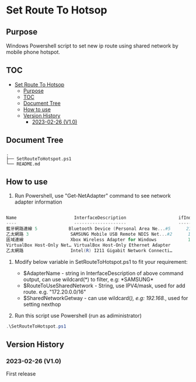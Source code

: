 # Set Route To Hotsop

## Purpose

Windows Powershell script to set new ip route using shared network by mobile phone hotspot.

## TOC

- [Set Route To Hotsop](#set-route-to-hotsop)
  - [Purpose](#purpose)
  - [TOC](#toc)
  - [Document Tree](#document-tree)
  - [How to use](#how-to-use)
  - [Version History](#version-history)
    - [2023-02-26 (V1.0)](#2023-02-26-v10)

## Document Tree

```text
.
├── SetRouteToHotspot.ps1
└── README.md
```

## How to use

1. Run Powershell, use "Get-NetAdapter" command to see network adapter information

```Powershell

Name                      InterfaceDescription                    ifIndex Status       MacAddress             LinkSpeed
----                      --------------------                    ------- ------       ----------             ---------
藍牙網路連線 5            Bluetooth Device (Personal Area Ne...#5      21 Disconnected ??-??-??-??-??-??         3 Mbps
乙太網路 3                SAMSUNG Mobile USB Remote NDIS Net...#2      18 Up           ??-??-??-??-??-??     426.0 Mbps
區域連線                  Xbox Wireless Adapter for Windows            12 Up           ??-??-??-??-??-??       150 Mbps
VirtualBox Host-Only Net… VirtualBox Host-Only Ethernet Adapter         9 Up           ??-??-??-??-??-??         1 Gbps
乙太網路                  Intel(R) I211 Gigabit Network Connecti…       3 Up           ??-??-??-??-??-??         1 Gbps

```

1. Modify below variable in SetRouteToHotspot.ps1 to fit your requirement:
   - $AdapterName - string in InterfaceDescription of above command output, can use wildcard(\*) to filter, e.g: \*SAMSUNG\*
   - $RouteToUseSharedNetwork -  String, use IPV4/mask, used for add route. e.g. "172.20.0.0/16"
   - $SharedNetworkGetway - can use wildcard(*), e.g: 192.168.*, used for setting nexthop

2. Run this script use Powershell (run as adiministrator)

```Powershell
.\SetRouteToHotspot.ps1
```

## Version History

### 2023-02-26 (V1.0)

First release
